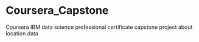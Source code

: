 # Coursera_Capstone
Coursera IBM data science professional certificate capstone project about location data
